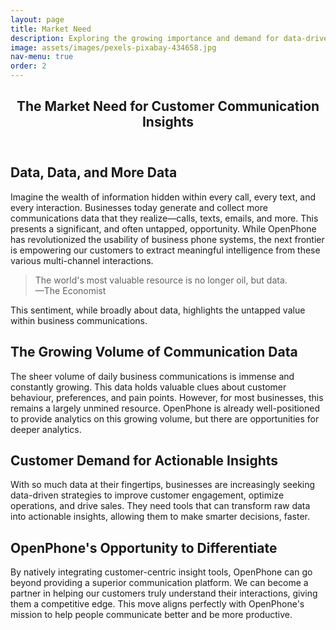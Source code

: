 ```yaml
---
layout: page
title: Market Need
description: Exploring the growing importance and demand for data-driven insights in business communication.
image: assets/images/pexels-pixabay-434658.jpg
nav-menu: true
order: 2
---
```


<!-- Main -->
<div id="main" class="alt">

<!-- One -->
<section id="one">
	<div class="inner">
		<header class="major">
			<h1>The Market Need for Customer Communication Insights</h1>
		</header>

<!-- Content -->
<h2 id="content">Data, Data, and More Data</h2>
<p>Imagine the wealth of information hidden within every call, every text, and every interaction. Businesses today generate and collect more communications data that they realize—calls, texts, emails, and more. This presents a significant, and often untapped, opportunity. While OpenPhone has revolutionized the usability of business phone systems, the next frontier is empowering our customers to extract meaningful intelligence from these various multi-channel interactions.</p>

<blockquote>
The world's most valuable resource is no longer oil, but data.
<br>
<span class="attribution">—The Economist</span>
</blockquote>
<p>This sentiment, while broadly about data, highlights the untapped value within business communications.</p>

<h2>The Growing Volume of Communication Data</h2>
<p>
  The sheer volume of daily business communications is immense and constantly growing. This data holds valuable clues about customer behaviour, preferences, and pain points. However, for most businesses, this remains a largely unmined resource. OpenPhone is already well-positioned to provide analytics on this growing volume, but there are opportunities for deeper analytics.
</p>

<h2>Customer Demand for Actionable Insights</h2>
<p>
  With so much data at their fingertips, businesses are increasingly seeking data-driven strategies to improve customer engagement, optimize operations, and drive sales. They need tools that can transform raw data into actionable insights, allowing them to make smarter decisions, faster.
</p>

<h2>OpenPhone's Opportunity to Differentiate</h2>
<p>
  By natively integrating customer-centric insight tools, OpenPhone can go beyond providing a superior communication platform. We can become a partner in helping our customers truly understand their interactions, giving them a competitive edge. This move aligns perfectly with OpenPhone's mission to help people communicate better and be more productive.
</p>